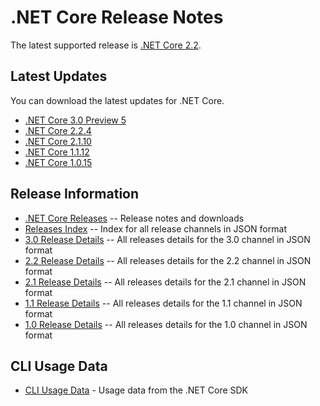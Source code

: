 # .NET Core Release Notes

The latest supported release is [.NET Core 2.2](2.2).

## Latest Updates

You can download the latest updates for .NET Core.

* [.NET Core 3.0 Preview 5](3.0/preview/3.0.0-preview5-download.md)
* [.NET Core 2.2.4](2.2/2.2.4/2.2.4-download.md)
* [.NET Core 2.1.10](2.1/2.1.10/2.1.10-download.md)
* [.NET Core 1.1.12](1.1/1.1.12/1.1.12-download.md)
* [.NET Core 1.0.15](1.0/1.0.15/1.0.15-download.md)

## Release Information

* [.NET Core Releases](download-archive.md) -- Release notes and downloads
* [Releases Index][releases-index.json] -- Index for all release channels in JSON format
* [3.0 Release Details][3.0-releases.json] -- All releases details for the 3.0 channel in JSON format
* [2.2 Release Details][2.2-releases.json] -- All releases details for the 2.2 channel in JSON format
* [2.1 Release Details][2.1-releases.json] -- All releases details for the 2.1 channel in JSON format
* [1.1 Release Details][1.1-releases.json] -- All releases details for the 1.1 channel in JSON format
* [1.0 Release Details][1.0-releases.json] -- All releases details for the 1.0 channel in JSON format

## CLI Usage Data

* [CLI Usage Data](cli-usage-data.md) - Usage data from the .NET Core SDK

[releases-index.json]: https://dotnetcli.blob.core.windows.net/dotnet/release-metadata/releases-index.json
[3.0-releases.json]: https://dotnetcli.blob.core.windows.net/dotnet/release-metadata/3.0/releases.json
[2.2-releases.json]: https://dotnetcli.blob.core.windows.net/dotnet/release-metadata/2.2/releases.json
[2.1-releases.json]: https://dotnetcli.blob.core.windows.net/dotnet/release-metadata/2.1/releases.json
[1.1-releases.json]: https://dotnetcli.blob.core.windows.net/dotnet/release-metadata/1.1/releases.json
[1.0-releases.json]: https://dotnetcli.blob.core.windows.net/dotnet/release-metadata/1.0/releases.json
